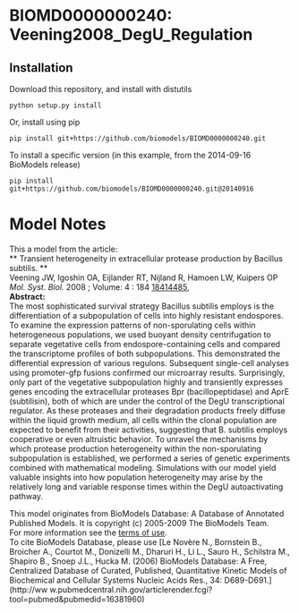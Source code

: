 # BIOMD0000000240: Veening2008_DegU_Regulation

## Installation

Download this repository, and install with distutils

`python setup.py install`

Or, install using pip

`pip install git+https://github.com/biomodels/BIOMD0000000240.git`

To install a specific version (in this example, from the 2014-09-16 BioModels release)

`pip install git+https://github.com/biomodels/BIOMD0000000240.git@20140916`


# Model Notes


This a model from the article:  
** Transient heterogeneity in extracellular protease production by Bacillus subtilis. **   
Veening JW, Igoshin OA, Eijlander RT, Nijland R, Hamoen LW, Kuipers OP _Mol.
Syst. Biol._ 2008 ; Volume: 4 : 184
[18414485](http://www.ncbi.nlm.nih.gov/pubmed/18414485),  
**Abstract:**   
The most sophisticated survival strategy Bacillus subtilis employs is the
differentiation of a subpopulation of cells into highly resistant endospores.
To examine the expression patterns of non-sporulating cells within
heterogeneous populations, we used buoyant density centrifugation to separate
vegetative cells from endospore-containing cells and compared the
transcriptome profiles of both subpopulations. This demonstrated the
differential expression of various regulons. Subsequent single-cell analyses
using promoter-gfp fusions confirmed our microarray results. Surprisingly,
only part of the vegetative subpopulation highly and transiently expresses
genes encoding the extracellular proteases Bpr (bacillopeptidase) and AprE
(subtilisin), both of which are under the control of the DegU transcriptional
regulator. As these proteases and their degradation products freely diffuse
within the liquid growth medium, all cells within the clonal population are
expected to benefit from their activities, suggesting that B. subtilis employs
cooperative or even altruistic behavior. To unravel the mechanisms by which
protease production heterogeneity within the non-sporulating subpopulation is
established, we performed a series of genetic experiments combined with
mathematical modeling. Simulations with our model yield valuable insights into
how population heterogeneity may arise by the relatively long and variable
response times within the DegU autoactivating pathway.

  

This model originates from BioModels Database: A Database of Annotated
Published Models. It is copyright (c) 2005-2009 The BioModels Team.  
For more information see the [terms of
use](http://www.ebi.ac.uk/biomodels/legal.html).  
To cite BioModels Database, please use [Le Novère N., Bornstein B., Broicher
A., Courtot M., Donizelli M., Dharuri H., Li L., Sauro H., Schilstra M.,
Shapiro B., Snoep J.L., Hucka M. (2006) BioModels Database: A Free,
Centralized Database of Curated, Published, Quantitative Kinetic Models of
Biochemical and Cellular Systems Nucleic Acids Res., 34: D689-D691.](http://ww
w.pubmedcentral.nih.gov/articlerender.fcgi?tool=pubmed&pubmedid=16381960)


